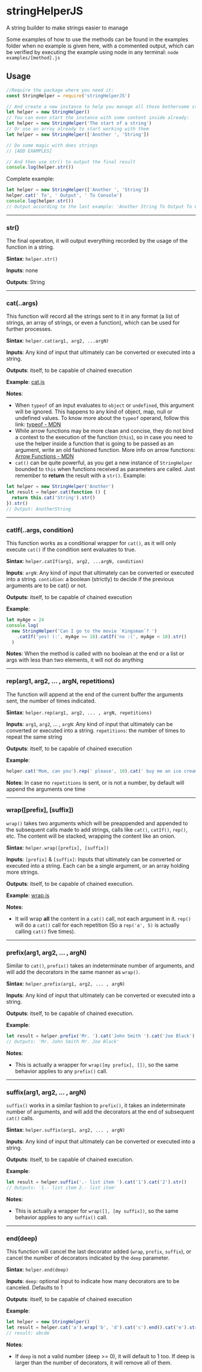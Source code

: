 # stringHelperJS
A string builder to make strings easier to manage

Some examples of how to use the methods can be found in the examples folder when no example is given here, with a commented output, which can be verified by executing the example using node in any terminal: `node examples/[method].js`

## Usage

```js
//Require the package where you need it:
const StringHelper = require('stringHelperJS')

// And create a new instance to help you manage all those bothersome strings:
let helper = new StringHelper()
// You can even start the instance with some content inside already:
let helper = new StringHelper('The start of a string')
// Or use an array already to start working with them
let helper = new StringHelper(['Another ', 'String'])

// Do some magic with does strings
// [ADD EXAMPLES]

// And then use str() to output the final result
console.log(helper.str())
```

Complete example:
```js
let helper = new StringHelper(['Another ', 'String'])
helper.cat(' To', ' Output', ' To Console')
console.log(helper.str())
// Output according to the last example: 'Another String To Output To Console'
```

---

### str()
The final operation, it will output everything recorded by the usage of the function in a string.

**Sintax**: `helper.str()`

**Inputs**: none

**Outputs**: String

---

### cat(..args)
This function will record all the strings sent to it in any format (a list of strings, an array of strings, or even a function), which can be used for further processes.

**Sintax**: `helper.cat(arg1, arg2, ...argN)`

**Inputs**: Any kind of input that ultimately can be converted or executed into a string.

**Outputs**: itself, to be capable of chained execution

**Example**: [cat.js](examples/cat.js)

**Notes**:
- When `typeof` of an input evaluates to `object` or `undefined`, this argument will be ignored. This happens to any kind of object, map, null or undefined values. To know more about the `typeof` operand, follow this link: [typeof - MDN](https://developer.mozilla.org/en-US/docs/Web/JavaScript/Reference/Operators/typeof)
- While arrow functions may be more clean and concise, they do not bind a context to the execution of the function (`this`), so in case you need to use the helper inside a function that is going to be passed as an argument, write an old fashioned function. More info on arrow functions: [Arrow Functions - MDN](https://developer.mozilla.org/en/docs/Web/JavaScript/Reference/Functions/Arrow_functions)
- `cat()` can be quite powerful, as you get a new instance of `StringHelper` bounded to `this` when functions received as parameters are called. Just remember to **return** the result with a `str()`. Example:
```js
let helper = new StringHelper('Another')
let result = helper.cat(function () {
  return this.cat('String').str()
}).str()
// Output: AnotherString
```

---

### catIf(..args, condition)
This function works as a conditional wrapper for `cat()`, as it will only execute `cat()` if the condition sent evaluates to true.

**Sintax**: `helper.catIf(arg1, arg2, ...argN, condition)`

**Inputs**: `argN`: Any kind of input that ultimately can be converted or executed into a string. `contidion`: a boolean (strictly) to decide if the previous arguments are to be cat() or not.

**Outputs**: itself, to be capable of chained execution

**Example**:
```js
let myAge = 24
console.log(
  new StringHelper('Can I go to the movie `Kingsman`? ')
    .catIf('yes! (:', myAge >= 18).catIf('no :(', myAge < 18).str()
  )
```
**Notes**: When the method is called with no boolean at the end or a list or args with less than two elements, it will not do anything

---

### rep(arg1, arg2, ... , argN, repetitions)
The function will append at the end of the current buffer the arguments sent, the number of times indicated.

**Sintax**: `helper.rep(arg1, arg2, ... , argN, repetitions)`

**Inputs**: `arg1`, `arg2`, ... , `argN`: Any kind of input that ultimately can be converted or executed into a string. `repetitions`: the number of times to repeat the same string

**Outputs**: itself, to be capable of chained execution

**Example**:
```js
helper.cat('Mom, can you').rep(' please', 10).cat(' buy me an ice cream');
```
**Notes**: In case no `repetitions` is sent, or is not a number, by default will append the arguments one time

---

### wrap([prefix], [suffix])
`wrap()` takes two arguments which will be preappended and appended to the subsequent calls made to add strings, calls like `cat()`, `catIf()`, `rep()`, etc. The content will be stacked, wrapping the content like an onion.

**Sintax**: `helper.wrap([prefix], [suffix])`

**Inputs**: `[prefix]` & `[suffix]`: Inputs that ultimately can be converted or executed into a string. Each can be a single argument, or an array holding more strings.

**Outputs**: itself, to be capable of chained execution.

**Example**: [wrap.js](examples/wrap.js)

**Notes**:
- It will wrap **all** the content in a `cat()` call, not each argument in it. `rep()` will do a `cat()` call for each repetition (So a `rep('a', 5)` is actually calling `cat()` five times).

---

### prefix(arg1, arg2, ... , argN)
Similar to `cat()`, `prefix()` takes an indeterminate number of arguments, and will add the decorators in the same manner as `wrap()`.

**Sintax**: `helper.prefix(arg1, arg2, ... , argN)`

**Inputs**: Any kind of input that ultimately can be converted or executed into a string.

**Outputs**: itself, to be capable of chained execution.

**Example**:
```js
let result = helper.prefix('Mr. ').cat('John Smith ').cat('Joe Black').str()
// Outputs: 'Mr. John Smith Mr. Joe Black'
```

**Notes**:
- This is actually a wrapper for `wrap([my prefix], [])`, so the same behavior applies to any `prefix()` call.

---

### suffix(arg1, arg2, ... , argN)
`suffix()` works in a similar fashion to `prefix()`, it takes an indeterminate number of arguments, and will add the decorators at the end of subsequent `cat()` calls.

**Sintax**: `helper.suffix(arg1, arg2, ... , argN)`

**Inputs**: Any kind of input that ultimately can be converted or executed into a string.

**Outputs**: itself, to be capable of chained execution.

**Example**:
```js
let result = helper.suffix('.- list item ').cat('1').cat('2').str()
// Outputs: '1.- list item 2.- list item'
```

**Notes**:
- This is actually a wrapper for `wrap([], [my suffix])`, so the same behavior applies to any `suffix()` call.

---

### end(deep)
This function will cancel the last decorator added (`wrap`, `prefix`, `suffix`), or cancel the number of decorators indicated by the `deep` parameter.

**Sintax**: `helper.end(deep)`

**Inputs**: `deep`: optional input to indicate how many decorators are to be canceled. Defaults to 1

**Outputs**: itself, to be capable of chained execution

**Example**:
```js
let helper = new StringHelper()
let result = helper.cat('a').wrap('b', 'd').cat('c').end().cat('e').str()
// result: abcde
```

**Notes**:
- If `deep` is not a valid number (deep >= 0), it will default to 1 too. If deep is larger than the number of decorators, it will remove all of them.
